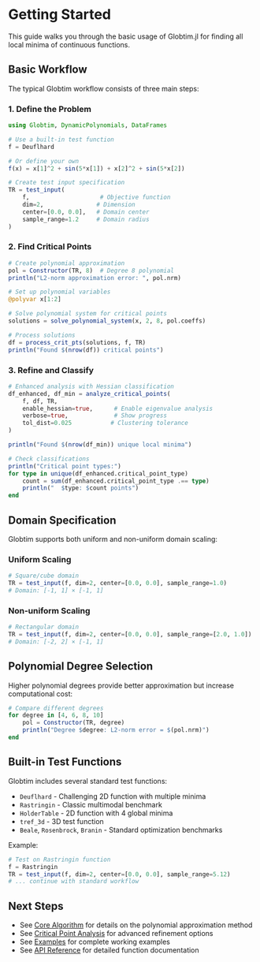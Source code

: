 # Getting Started

This guide walks you through the basic usage of Globtim.jl for finding all local minima of continuous functions.

## Basic Workflow

The typical Globtim workflow consists of three main steps:

### 1. Define the Problem

```julia
using Globtim, DynamicPolynomials, DataFrames

# Use a built-in test function
f = Deuflhard  

# Or define your own
f(x) = x[1]^2 + sin(5*x[1]) + x[2]^2 + sin(5*x[2])

# Create test input specification
TR = test_input(
    f,                    # Objective function
    dim=2,               # Dimension
    center=[0.0, 0.0],   # Domain center
    sample_range=1.2     # Domain radius
)
```

### 2. Find Critical Points

```julia
# Create polynomial approximation
pol = Constructor(TR, 8)  # Degree 8 polynomial
println("L2-norm approximation error: ", pol.nrm)

# Set up polynomial variables
@polyvar x[1:2]

# Solve polynomial system for critical points
solutions = solve_polynomial_system(x, 2, 8, pol.coeffs)

# Process solutions
df = process_crit_pts(solutions, f, TR)
println("Found $(nrow(df)) critical points")
```

### 3. Refine and Classify

```julia
# Enhanced analysis with Hessian classification
df_enhanced, df_min = analyze_critical_points(
    f, df, TR,
    enable_hessian=true,      # Enable eigenvalue analysis
    verbose=true,             # Show progress
    tol_dist=0.025           # Clustering tolerance
)

println("Found $(nrow(df_min)) unique local minima")

# Check classifications
println("Critical point types:")
for type in unique(df_enhanced.critical_point_type)
    count = sum(df_enhanced.critical_point_type .== type)
    println("  $type: $count points")
end
```

## Domain Specification

Globtim supports both uniform and non-uniform domain scaling:

### Uniform Scaling
```julia
# Square/cube domain
TR = test_input(f, dim=2, center=[0.0, 0.0], sample_range=1.0)
# Domain: [-1, 1] × [-1, 1]
```

### Non-uniform Scaling
```julia
# Rectangular domain
TR = test_input(f, dim=2, center=[0.0, 0.0], sample_range=[2.0, 1.0])
# Domain: [-2, 2] × [-1, 1]
```

## Polynomial Degree Selection

Higher polynomial degrees provide better approximation but increase computational cost:

```julia
# Compare different degrees
for degree in [4, 6, 8, 10]
    pol = Constructor(TR, degree)
    println("Degree $degree: L2-norm error = $(pol.nrm)")
end
```

## Built-in Test Functions

Globtim includes several standard test functions:

- `Deuflhard` - Challenging 2D function with multiple minima
- `Rastringin` - Classic multimodal benchmark
- `HolderTable` - 2D function with 4 global minima
- `tref_3d` - 3D test function
- `Beale`, `Rosenbrock`, `Branin` - Standard optimization benchmarks

Example:
```julia
# Test on Rastringin function
f = Rastringin
TR = test_input(f, dim=2, center=[0.0, 0.0], sample_range=5.12)
# ... continue with standard workflow
```

## Next Steps

- See [Core Algorithm](core_algorithm.md) for details on the polynomial approximation method
- See [Critical Point Analysis](critical_point_analysis.md) for advanced refinement options
- See [Examples](examples.md) for complete working examples
- See [API Reference](api_reference.md) for detailed function documentation